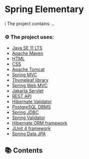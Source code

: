 # Spring Elementary

ℹ️ The project contains ...

### ⚙️ The project uses:

- [Java SE 11 LTS](https://www.oracle.com/java/technologies/downloads/archive/)
- [Apache Maven](https://maven.apache.org/)
- [HTML](https://html.spec.whatwg.org/multipage/)
- [CSS](https://www.w3.org/Style/CSS/Overview.en.html)
- [Apache Tomcat](https://tomcat.apache.org/)
- [Spring MVC](https://www.baeldung.com/spring-mvc-tutorial)
- [Thymeleaf library](https://www.thymeleaf.org/)
- [Spring Web MVC](https://mvnrepository.com/artifact/org.springframework/spring-webmvc)
- [Jakarta Servlet](https://jakarta.ee/specifications/servlet/)
- [REST API](https://en.wikipedia.org/wiki/Representational_state_transfer)
- [Hibernate Validator](https://hibernate.org/validator/)
- [PostgreSQL DBMS](https://www.postgresql.org/)
- [Spring JDBC](https://mvnrepository.com/artifact/org.springframework/spring-jdbc)
- [Spring Validator](https://docs.spring.io/spring-framework/docs/current/javadoc-api/org/springframework/validation/Validator.html)
- [Hibernate ORM framework](https://hibernate.org/orm/)
- [JUnit 4 framework](https://junit.org/junit4/)
- [Spring Data JPA](https://docs.spring.io/spring-data/jpa/docs/current/reference/html/)

## 📚 Contents

#### []()
#### []()
#### []()
#### []()
###
